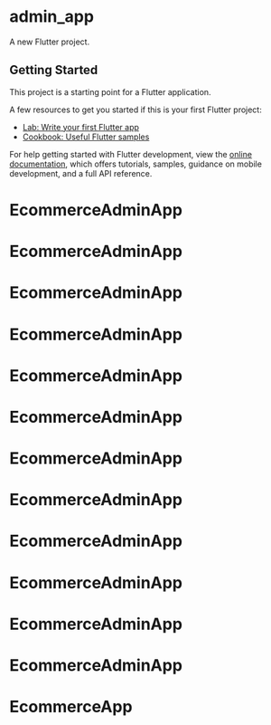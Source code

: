 # admin_app

A new Flutter project.

## Getting Started

This project is a starting point for a Flutter application.

A few resources to get you started if this is your first Flutter project:

- [Lab: Write your first Flutter app](https://docs.flutter.dev/get-started/codelab)
- [Cookbook: Useful Flutter samples](https://docs.flutter.dev/cookbook)

For help getting started with Flutter development, view the
[online documentation](https://docs.flutter.dev/), which offers tutorials,
samples, guidance on mobile development, and a full API reference.
# EcommerceAdminApp
# EcommerceAdminApp
# EcommerceAdminApp
# EcommerceAdminApp
# EcommerceAdminApp
# EcommerceAdminApp
# EcommerceAdminApp
# EcommerceAdminApp
# EcommerceAdminApp
# EcommerceAdminApp
# EcommerceAdminApp
# EcommerceAdminApp
# EcommerceApp
